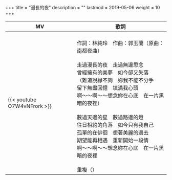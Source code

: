 +++
title = "漫長的夜"
description = ""
lastmod = 2019-05-06
weight = 10
+++

MV  | 歌詞  
--------------|-------
{{< youtube O7W4vNFrork >}}|<br/>作詞：林純玲　作曲：郭玉蘭（原曲：南都夜曲）<br/><br/>走過漫長的夜　走過無邊思念<br/>曾經擁有的美夢　如今卻又失落<br/>（難道說緣不夠　妳我不能不分手<br/>留下無盡回憶　填滿我心頭<br/>啊～～啊～～想念妳在心底　在一片黑暗的夜裡）<br/><br/>數過天邊的星　數過路邊的燈<br/>往日相約的角落　如今只有我自己<br/>孤單的在徘徊　想著美麗的過去<br/>期望能再相遇　重新開始一段情<br/>啊～～啊～～想念妳在心底　在一片黑暗的夜裡<br/><br/>重複（）
